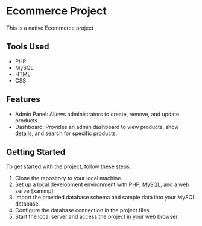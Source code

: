 # Ecommerce Project

This is a native Ecommerce project 

## Tools Used

- PHP
- MySQL
- HTML
- CSS

## Features

- Admin Panel: Allows administrators to create, remove, and update products.
- Dashboard: Provides an admin dashboard to view products, show details, and search for specific products.

## Getting Started

To get started with the project, follow these steps:

1. Clone the repository to your local machine.
2. Set up a local development environment with PHP, MySQL, and a web server[xammp].
3. Import the provided database schema and sample data into your MySQL database.
4. Configure the database connection in the project files.
5. Start the local server and access the project in your web browser.
